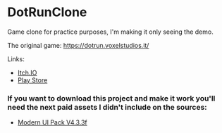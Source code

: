 # DotRunClone
Game clone for practice purposes, I'm making it only seeing the demo.

The original game: https://dotrun.voxelstudios.it/

Links:
* [Itch.IO](https://mariozombiekill.itch.io/runner-dots)
* [Play Store](https://play.google.com/store/apps/details?id=com.mariopinto.DotRun)

### If you want to download this project and make it work you'll need the next paid assets I didn't include on the sources:

* [Modern UI Pack V4.3.3f](https://assetstore.unity.com/packages/tools/gui/modern-ui-pack-150824)
